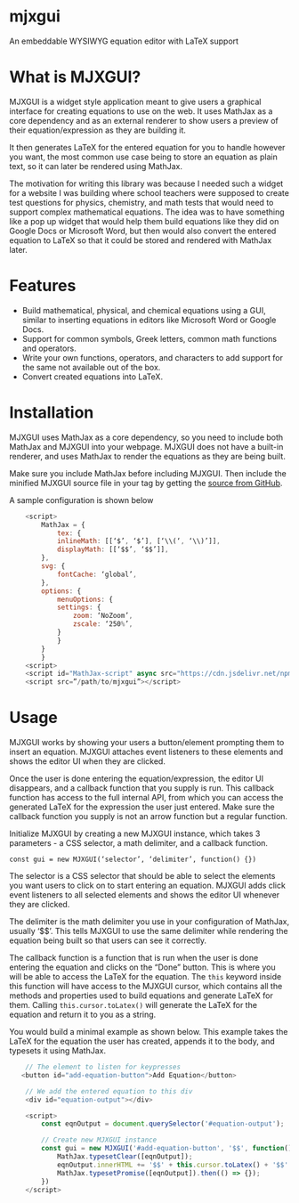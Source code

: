 # mjxgui
An embeddable WYSIWYG equation editor with LaTeX support

# What is MJXGUI?
MJXGUI is a widget style application meant to give users a graphical interface for creating equations 
to use on the web. It uses MathJax as a core dependency and as an external renderer to show users a preview 
of their equation/expression as they are building it.  

It then generates LaTeX for the entered equation for you to handle however you want, the most common use
case being to store an equation as plain text, so it can later be rendered using MathJax.  

The motivation for writing this library was because I needed such a widget for a website I was building where 
school teachers were supposed to create test questions for physics, chemistry, and math tests that would 
need to support complex mathematical equations. The idea was to have something like a pop up widget that 
would help them build equations like they did on Google Docs or Microsoft Word, but then would also convert 
the entered equation to LaTeX so that it could be stored and rendered with MathJax later. 

# Features
- Build mathematical, physical, and chemical equations using a GUI, similar to inserting equations in 
editors like Microsoft Word or Google Docs.
- Support for common symbols, Greek letters, common math functions and operators.
- Write your own functions, operators, and characters to add support for the same not available out of the box.
- Convert created equations into LaTeX.

# Installation
MJXGUI uses MathJax as a core dependency, so you need to include both MathJax and 
MJXGUI into your webpage. MJXGUI does not have a built-in renderer, and uses MathJax to render the
equations as they are being built.

Make sure you include MathJax  before including MJXGUI.
Then include the minified MJXGUI source file in your <head> tag by getting the [source from GitHub](https://raw.githubusercontent.com/hrushikeshrv/mjxgui/main/src/mjxgui.min.js).  

A sample configuration is shown below  

````javascript
	<script>
		MathJax = {
		    tex: {
		    inlineMath: [[‘$’, ‘$’], [‘\\(‘, ‘\\)’]],
		    displayMath: [[‘$$’, ‘$$’]],
		},
		svg: {
		    fontCache: ‘global’,
		},
		options: {
		    menuOptions: {
			settings: {
			    zoom: ‘NoZoom’,
			    zscale: ‘250%’,
			}
		    }
		}
		}
	<script>
	<script id="MathJax-script" async src="https://cdn.jsdelivr.net/npm/mathjax@3/es5/tex-chtml.js"></script>
	<script src=”/path/to/mjxgui”></script>
````

# Usage
MJXGUI works by showing your users a button/element prompting them to insert an equation. 
MJXGUI attaches event listeners to these elements and shows the editor UI when they are clicked.

Once the user is done entering the equation/expression, the editor UI disappears, and a 
callback function that you supply is run. This callback function has access to the full internal 
API, from which you can access the generated LaTeX for the expression the user just entered. 
Make sure the callback function you supply is not an arrow function but a regular function.

Initialize MJXGUI by creating a new MJXGUI instance, which takes 3 parameters - a CSS selector, a math delimiter, and a callback function.

	const gui = new MJXGUI(‘selector’, ‘delimiter’, function() {})

The selector is a CSS selector that should be able to select the elements you want users to click 
on to start entering an equation. MJXGUI adds click event listeners to all selected elements and 
shows the editor UI whenever they are clicked.

The delimiter is the math delimiter you use in your configuration of MathJax, usually ‘$$’. 
This tells MJXGUI to use the same delimiter while rendering the equation being built so that 
users can see it correctly.

The callback function is a function that is run when the user is done entering the equation and 
clicks on the “Done” button. This is where you will be able to access the LaTeX for the equation. 
The `this` keyword inside this function will have access to the MJXGUI cursor, which contains all 
the methods and properties used to build equations and generate LaTeX for them. Calling 
`this.cursor.toLatex()` will generate the LaTeX for the equation and return it to you as a string.

You would build a minimal example as shown below. This example takes the LaTeX for the equation 
the user has created, appends it to the body, and typesets it using MathJax.

````javascript
    // The element to listen for keypresses
   <button id="add-equation-button">Add Equation</button>

    // We add the entered equation to this div
    <div id="equation-output"></div>

    <script>
        const eqnOutput = document.querySelector('#equation-output');

   	    // Create new MJXGUI instance
        const gui = new MJXGUI('#add-equation-button', '$$', function() {
            MathJax.typesetClear([eqnOutput]);
            eqnOutput.innerHTML += '$$' + this.cursor.toLatex() + '$$' + '<br>';
            MathJax.typesetPromise([eqnOutput]).then(() => {});
        })
    </script>
````

